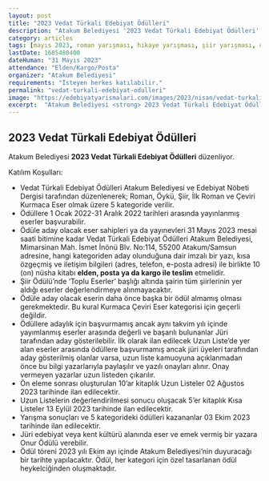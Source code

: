```yaml
---
layout: post
title: "2023 Vedat Türkali Edebiyat Ödülleri"
description: "Atakum Belediyesi '2023 Vedat Türkali Edebiyat Ödülleri' düzenliyor."
category: articles
tags: [mayıs 2023, roman yarışması, hikaye yarışması, şiir yarışması, çeviri yarışması, genel]
lastDate: 1685480400
dateHuman: "31 Mayıs 2023"
attendance: "Elden/Kargo/Posta"
organizer: "Atakum Belediyesi"
requirements: "İsteyen herkes katılabilir."
permalink: "vedat-turkali-edebiyat-odulleri"
image: "https://edebiyatyarismalari.com/images/2023/nisan/vedat-turkali-edebiyat-odulleri.jpg"
excerpt:  "Atakum Belediyesi <strong> 2023 Vedat Türkali Edebiyat Ödülleri </strong> düzenliyor."
---
```


## 2023 Vedat Türkali Edebiyat Ödülleri
Atakum Belediyesi **2023 Vedat Türkali Edebiyat Ödülleri** düzenliyor.  

Katılım Koşulları:
- Vedat Türkali Edebiyat Ödülleri Atakum Belediyesi ve Edebiyat Nöbeti Dergisi tarafından düzenlenerek; Roman, Öykü, Şiir, İlk Roman ve Çeviri Kurmaca Eser olmak üzere 5 kategoride verilir.
- Ödüllere 1 Ocak 2022-31 Aralık 2022  tarihleri arasında yayınlanmış eserler başvurabilir.
- Ödüle aday olacak eser sahipleri ya da yayınevleri 31 Mayıs 2023 mesai saati bitimine kadar Vedat Türkali Edebiyat Ödülleri Atakum Belediyesi, Mimarsinan Mah. İsmet İnönü Blv. No:114, 55200 Atakum/Samsun adresine, hangi kategoriden aday olunduğuna dair imzalı bir yazı, kısa özgeçmiş ve iletişim bilgileri (adres, telefon, e-posta adresi) ile birlikte 10 (on) nüsha kitabı **elden, posta ya da kargo ile teslim** etmelidir.
- Şiir Ödülü’nde ‘Toplu Eserler’ başlığı altında şairin tüm şiirlerinin yer aldığı eserler değerlendirmeye alınmayacaktır.
- Ödüle aday olacak eserin daha önce başka bir ödül almamış olması gerekmektedir. Bu kural Kurmaca Çeviri Eser kategorisi için geçerli değildir.
- Ödüllere adaylık için başvurmamış ancak aynı takvim yılı içinde yayımlanmış eserler arasında değerli ve başarılı bulunanlar Jüri tarafından aday gösterilebilir. İlk olarak ilan edilecek Uzun Liste’de yer alan eserler arasında ödüllere başvurmamış ancak jüri üyeleri tarafından aday gösterilmiş olanlar varsa, uzun liste kamuoyuna açıklanmadan önce bu bilgi yazarlarıyla paylaşılır ve yazılı onayları alınır. Onay vermeyen yazarlar uzun listeden çıkarılır.
- Ön eleme sonrası oluşturulan 10’ar kitaplık Uzun Listeler 02 Ağustos 2023 tarihinde ilan edilecektir.
- Uzun Listelerin değerlendirilmesi sonucu oluşacak 5’er kitaplık Kısa Listeler 13 Eylül 2023 tarihinde ilan edilecektir.
- Yarışma sonuçları ve 5 kategorideki ödülleri kazananlar 03 Ekim 2023 tarihinde ilan edilecektir.
- Jüri edebiyat veya kent kültürü alanında eser ve emek vermiş bir yazara Onur Ödülü verebilir.
- Ödül töreni 2023 yılı Ekim ayı içinde Atakum Belediyesi’nin duyuracağı bir tarihte yapılacaktır. Ödül, her kategori için özel tasarlanan ödül heykelciğinden oluşmaktadır.